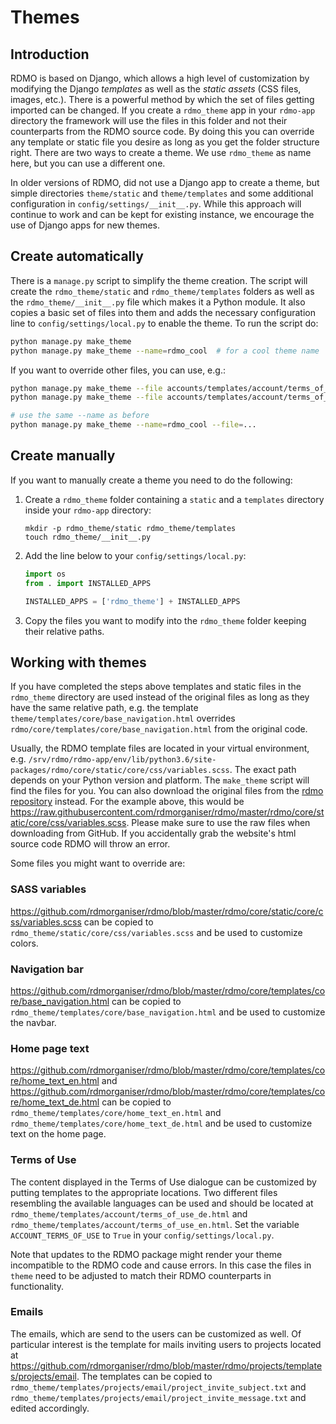 # Themes

## Introduction

RDMO is based on Django, which allows a high level of customization by modifying the Django *templates* as well as the *static assets* (CSS files, images, etc.). There is a powerful method by which the set of files getting imported can be changed. If you create a `rdmo_theme` app in your `rdmo-app` directory the framework will use the files in this folder and not their counterparts from the RDMO source code. By doing this you can override any template or static file you desire as long as you get the folder structure right. There are two ways to create a theme. We use `rdmo_theme` as name here, but you can use a different one.

In older versions of RDMO, did not use a Django app to create a theme, but simple directories `theme/static` and `theme/templates` and some additional configuration in `config/settings/__init__.py`. While this approach will continue to work and can be kept for existing instance, we encourage the use of Django apps for new themes.

## Create automatically

There is a `manage.py` script to simplify the theme creation. The script will create the `rdmo_theme/static` and `rdmo_theme/templates` folders as well as the `rdmo_theme/__init__.py` file which makes it a Python module. It also copies a basic set of files into them and adds the necessary configuration line to `config/settings/local.py` to enable the theme. To run the script do:

```bash
python manage.py make_theme
python manage.py make_theme --name=rdmo_cool  # for a cool theme name
```

If you want to override other files, you can use, e.g.:

```bash
python manage.py make_theme --file accounts/templates/account/terms_of_use_en.html
python manage.py make_theme --file accounts/templates/account/terms_of_use_de.html

# use the same --name as before
python manage.py make_theme --name=rdmo_cool --file=...
```

## Create manually

If you want to manually create a theme you need to do the following:

1. Create a `rdmo_theme` folder containing a `static` and a `templates` directory inside your `rdmo-app` directory:

    ```shell
    mkdir -p rdmo_theme/static rdmo_theme/templates
    touch rdmo_theme/__init__.py
    ```

2. Add the line below to your `config/settings/local.py`:

    ```python
    import os
    from . import INSTALLED_APPS

    INSTALLED_APPS = ['rdmo_theme'] + INSTALLED_APPS
    ```

3. Copy the files you want to modify into the `rdmo_theme` folder keeping their relative paths.


## Working with themes

If you have completed the steps above templates and static files in the `rdmo_theme` directory are used instead of the original files as long as they have the same relative path, e.g. the template `theme/templates/core/base_navigation.html` overrides `rdmo/core/templates/core/base_navigation.html` from the original code.

Usually, the RDMO template files are located in your virtual environment, e.g. `/srv/rdmo/rdmo-app/env/lib/python3.6/site-packages/rdmo/core/static/core/css/variables.scss`. The exact path depends on your Python version and platform. The `make_theme` script will find the files for you. You can also download the original files from the [rdmo repository](https://github.com/rdmorganiser/rdmo) instead. For the example above, this would be <https://raw.githubusercontent.com/rdmorganiser/rdmo/master/rdmo/core/static/core/css/variables.scss>. Please make sure to use the raw files when downloading from GitHub. If you accidentally grab the website's html source code RDMO will throw an error.

Some files you might want to override are:

### SASS variables

<https://github.com/rdmorganiser/rdmo/blob/master/rdmo/core/static/core/css/variables.scss> can be copied to `rdmo_theme/static/core/css/variables.scss` and be used to customize colors.

### Navigation bar

<https://github.com/rdmorganiser/rdmo/blob/master/rdmo/core/templates/core/base_navigation.html> can be copied to `rdmo_theme/templates/core/base_navigation.html` and be used to customize the navbar.

### Home page text

<https://github.com/rdmorganiser/rdmo/blob/master/rdmo/core/templates/core/home_text_en.html> and <https://github.com/rdmorganiser/rdmo/blob/master/rdmo/core/templates/core/home_text_de.html> can be copied to `rdmo_theme/templates/core/home_text_en.html` and `rdmo_theme/templates/core/home_text_de.html` and be used to customize text on the home page.

### Terms of Use

The content displayed in the Terms of Use dialogue can be customized by putting templates to the appropriate locations. Two different files resembling the available languages can be used and should be located at `rdmo_theme/templates/account/terms_of_use_de.html` and  `rdmo_theme/templates/account/terms_of_use_en.html`. Set the variable `ACCOUNT_TERMS_OF_USE` to `True` in your `config/settings/local.py`.

Note that updates to the RDMO package might render your theme incompatible to the RDMO code and cause errors. In this case the files in `theme` need to be adjusted to match their RDMO counterparts in functionality.

### Emails

The emails, which are send to the users can be customized as well. Of particular interest is the template for mails inviting users to projects located at <https://github.com/rdmorganiser/rdmo/blob/master/rdmo/projects/templates/projects/email>. The templates can be copied to `rdmo_theme/templates/projects/email/project_invite_subject.txt` and `rdmo_theme/templates/projects/email/project_invite_message.txt` and edited accordingly.
